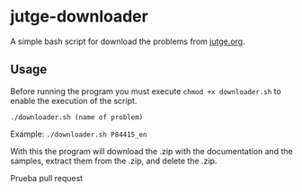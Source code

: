 # jutge-downloader
A simple bash script for download the problems from [jutge.org](https://jutge.org).

## Usage

Before running the program you must execute `chmod +x downloader.sh` to enable the execution of the script.

`./downloader.sh (name of problem)`

Example: `./downloader.sh P84415_en`

With this the program will download the .zip with the documentation and the samples, extract them from the .zip, and delete the .zip.

Prueba pull request
